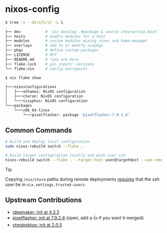 # nixos-config

```sh
$ tree -v --dirsfirst -L 1
.
├── dev           # `nix develop .#package & source interactive.bash`
├── hosts         # enable modules for a host
├── modules       # custom modules mixing nixos and home-manager
├── overlays      # add to or modify nixpkgs
├── pkgs          # define custom packages
├── LICENSE       # MIT
├── README.md     # *you are here
├── flake.lock    # pin inputs' versions
└── flake.nix     # config entrypoint

$ nix flake show
.
├───nixosConfigurations
│   ├───athamas: NixOS configuration
│   ├───charon: NixOS configuration
│   └───sisyphus: NixOS configuration
└───packages
    └───x86_64-linux
        └───pixelflasher: package 'pixelflasher-7.9.2.4'
```

## Common Commands

```sh
# build and deploy local configuration
sudo nixos-rebuild switch --flake .

# build target configuration locally and push over ssh
nixos-rebuild switch --flake . --target-host user@targetHost --use-remote-sudo
```

> [!TIP]
> Copying `/nix/store` paths during remote deployments [requires](https://nixos.wiki/wiki/Nixos-rebuild) that the ssh user be in `nix.settings.trusted-users`.

## Upstream Contributions

- [ideamaker: init at 4.3.3](https://github.com/NixOS/nixpkgs/pull/309130)
- [pixelflasher: init at 7.9.2.4](https://github.com/NixOS/nixpkgs/pull/336191) (open, add a 👍 if you want it merged)
- [ytmdesktop: init at 2.0.5](https://github.com/NixOS/nixpkgs/pull/317309)
